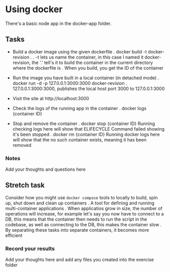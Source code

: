 # Using docker
There's a basic node app in the docker-app folder.

## Tasks

- Build a docker image using the given dockerfile
. docker build -t docker-revision .
. -t lets us name the container, in this case I named it docker-revision, the '.' tell's it to build the container in the current directory where the dockerfile is
. When you build, you get the ID of the container

- Run the image you have built in a local container (in detached mode)
. docker run -d -p 127.0.0.1:3000:3000 docker-revision
. 127.0.0.1:3000:3000, publishes the local host port 3000 to 127.0.0.1:3000

- Visit the site at http://localhost:3000
- Check the logs of the running app in the container
. docker logs {container ID}

- Stop and remove the container
. docker stop {container ID}
Running checking logs here will show that ELIFECYCLE Command failed showing it's been stopped
. docker rm {container ID}
Running docker logs here will show that the no such container exists, meaning it has been removed

### Notes
Add your thoughts and questions here


## Stretch task
Consider how you might use `docker compose` tools to locally to build, spin up, shut down and clean up containers
. A tool for defining and running multi-container applications
. When applicatios grow in size, the number of operations will increase, for example let's say you now have to connect to a DB, this means that the container then needs to run the script in the codebase, as well as connecting to the DB, this makes the container slow
. By separating these tasks into separate containers, it becomes more efficient

### Record your results
Add your thoughts here and add any files you created into the exercise folder


